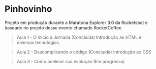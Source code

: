 # Pinhovinho
Projeto em produção durante a Maratona Explorer 3.0 da Rocketseat e baseado no projeto desse evento chamado RocketCoffee.

> Aula 1 - O Início a Jornada (Concluída)
Introdução ao HTML e diversas tecnologias. 

> Aula 2 - Descomplicando o código (Concluída)
Introdução ao CSS

> Aula 3 - Como acelerar sua evolução (Em progresso)
